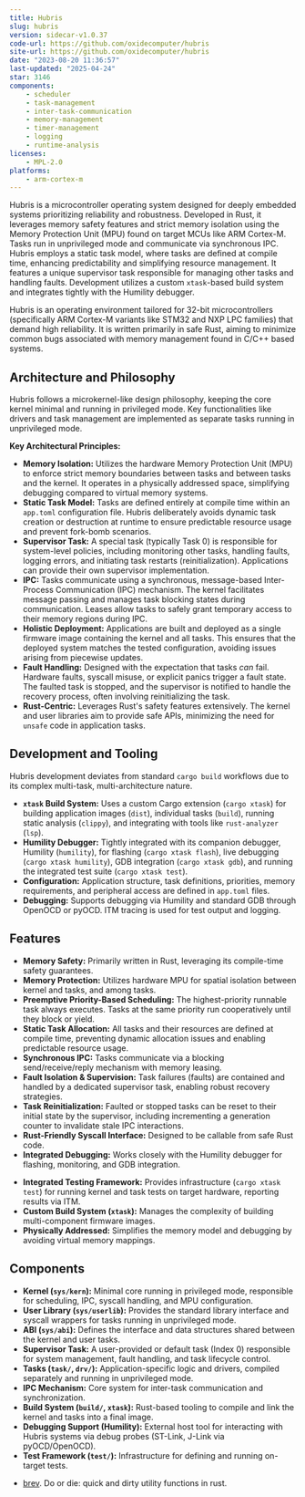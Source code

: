 ```yaml
---
title: Hubris
slug: hubris
version: sidecar-v1.0.37
code-url: https://github.com/oxidecomputer/hubris
site-url: https://github.com/oxidecomputer/hubris
date: "2023-08-20 11:36:57"
last-updated: "2025-04-24"
star: 3146
components:
    - scheduler
    - task-management
    - inter-task-communication
    - memory-management
    - timer-management
    - logging
    - runtime-analysis
licenses:
    - MPL-2.0
platforms:
    - arm-cortex-m
---
```

Hubris is a microcontroller operating system designed for deeply embedded systems prioritizing reliability and robustness. Developed in Rust, it leverages memory safety features and strict memory isolation using the Memory Protection Unit (MPU) found on target MCUs like ARM Cortex-M. Tasks run in unprivileged mode and communicate via synchronous IPC. Hubris employs a static task model, where tasks are defined at compile time, enhancing predictability and simplifying resource management. It features a unique supervisor task responsible for managing other tasks and handling faults. Development utilizes a custom `xtask`-based build system and integrates tightly with the Humility debugger.

<!--more-->

Hubris is an operating environment tailored for 32-bit microcontrollers (specifically ARM Cortex-M variants like STM32 and NXP LPC families) that demand high reliability. It is written primarily in safe Rust, aiming to minimize common bugs associated with memory management found in C/C++ based systems.

## Architecture and Philosophy

Hubris follows a microkernel-like design philosophy, keeping the core kernel minimal and running in privileged mode. Key functionalities like drivers and task management are implemented as separate tasks running in unprivileged mode.

**Key Architectural Principles:**

*   **Memory Isolation:** Utilizes the hardware Memory Protection Unit (MPU) to enforce strict memory boundaries between tasks and between tasks and the kernel. It operates in a physically addressed space, simplifying debugging compared to virtual memory systems.
*   **Static Task Model:** Tasks are defined entirely at compile time within an `app.toml` configuration file. Hubris deliberately avoids dynamic task creation or destruction at runtime to ensure predictable resource usage and prevent fork-bomb scenarios.
*   **Supervisor Task:** A special task (typically Task 0) is responsible for system-level policies, including monitoring other tasks, handling faults, logging errors, and initiating task restarts (reinitialization). Applications can provide their own supervisor implementation.
*   **IPC:** Tasks communicate using a synchronous, message-based Inter-Process Communication (IPC) mechanism. The kernel facilitates message passing and manages task blocking states during communication. Leases allow tasks to safely grant temporary access to their memory regions during IPC.
*   **Holistic Deployment:** Applications are built and deployed as a single firmware image containing the kernel and all tasks. This ensures that the deployed system matches the tested configuration, avoiding issues arising from piecewise updates.
*   **Fault Handling:** Designed with the expectation that tasks *can* fail. Hardware faults, syscall misuse, or explicit panics trigger a fault state. The faulted task is stopped, and the supervisor is notified to handle the recovery process, often involving reinitializing the task.
*   **Rust-Centric:** Leverages Rust's safety features extensively. The kernel and user libraries aim to provide safe APIs, minimizing the need for `unsafe` code in application tasks.

## Development and Tooling

Hubris development deviates from standard `cargo build` workflows due to its complex multi-task, multi-architecture nature.

*   **`xtask` Build System:** Uses a custom Cargo extension (`cargo xtask`) for building application images (`dist`), individual tasks (`build`), running static analysis (`clippy`), and integrating with tools like `rust-analyzer` (`lsp`).
*   **Humility Debugger:** Tightly integrated with its companion debugger, Humility (`humility`), for flashing (`cargo xtask flash`), live debugging (`cargo xtask humility`), GDB integration (`cargo xtask gdb`), and running the integrated test suite (`cargo xtask test`).
*   **Configuration:** Application structure, task definitions, priorities, memory requirements, and peripheral access are defined in `app.toml` files.
*   **Debugging:** Supports debugging via Humility and standard GDB through OpenOCD or pyOCD. ITM tracing is used for test output and logging.

## Features

- **Memory Safety:** Primarily written in Rust, leveraging its compile-time safety guarantees.
- **Memory Protection:** Utilizes hardware MPU for spatial isolation between kernel and tasks, and among tasks.
- **Preemptive Priority-Based Scheduling:** The highest-priority runnable task always executes. Tasks at the same priority run cooperatively until they block or yield.
- **Static Task Allocation:** All tasks and their resources are defined at compile time, preventing dynamic allocation issues and enabling predictable resource usage.
- **Synchronous IPC:** Tasks communicate via a blocking send/receive/reply mechanism with memory leasing.
- **Fault Isolation & Supervision:** Task failures (faults) are contained and handled by a dedicated supervisor task, enabling robust recovery strategies.
- **Task Reinitialization:** Faulted or stopped tasks can be reset to their initial state by the supervisor, including incrementing a generation counter to invalidate stale IPC interactions.
- **Rust-Friendly Syscall Interface:** Designed to be callable from safe Rust code.
- **Integrated Debugging:** Works closely with the Humility debugger for flashing, monitoring, and GDB integration.
*   **Integrated Testing Framework:** Provides infrastructure (`cargo xtask test`) for running kernel and task tests on target hardware, reporting results via ITM.
*   **Custom Build System (`xtask`):** Manages the complexity of building multi-component firmware images.
*   **Physically Addressed:** Simplifies the memory model and debugging by avoiding virtual memory mappings.

## Components

*   **Kernel (`sys/kern`):** Minimal core running in privileged mode, responsible for scheduling, IPC, syscall handling, and MPU configuration.
*   **User Library (`sys/userlib`):** Provides the standard library interface and syscall wrappers for tasks running in unprivileged mode.
*   **ABI (`sys/abi`):** Defines the interface and data structures shared between the kernel and user tasks.
*   **Supervisor Task:** A user-provided or default task (Index 0) responsible for system management, fault handling, and task lifecycle control.
*   **Tasks (`task/`, `drv/`):** Application-specific logic and drivers, compiled separately and running in unprivileged mode.
*   **IPC Mechanism:** Core system for inter-task communication and synchronization.
*   **Build System (`build/`, `xtask`):** Rust-based tooling to compile and link the kernel and tasks into a final image.
*   **Debugging Support (Humility):** External host tool for interacting with Hubris systems via debug probes (ST-Link, J-Link via pyOCD/OpenOCD).
*   **Test Framework (`test/`):** Infrastructure for defining and running on-target tests.

<!--github-projects-->
- [brev](https://github.com/casey/brev). Do or die: quick and dirty utility functions in rust.
